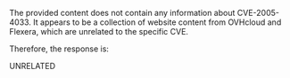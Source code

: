 The provided content does not contain any information about CVE-2005-4033. It appears to be a collection of website content from OVHcloud and Flexera, which are unrelated to the specific CVE.

Therefore, the response is:

UNRELATED